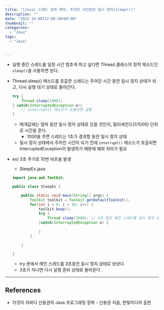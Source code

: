 ```yaml
---
title: "[Java] 스레드 상태 제어, 주어진 시간동안 일시 정지(sleep())"
description: ""
date: "2022-10-08T22:00:30+09:00"
thumbnail: ""
categories:
  - "Java"
tags:
  - "Java"


---
```

<!--more-->

- 실행 중인 스레드를 일정 시간 멈추게 하고 싶다면 Thread 클래스의 정적 메소드인 `sleep()`을 사용하면 된다.
- Thread.sleep() 메소드를 호출한 스레드는 주어진 시간 동안 일시 정지 상태가 되고, 다시 실행 대기 상태로 돌아간다.
    
    ```java
    try {
    	Thread.sleep(1000);
    } catch(InterruptedException e){
    	// interrupt() 메소드가 호출되면 실행
    }
    ```
    
    - 매개값에는 얼마 동안 일시 정지 상태로 있을 것인지, 밀리세컨드(1/1000) 단위로 시간을 준다.
        - 1000을 주면 스레드는 1초가 경과할 동안 일시 정지 상태
    - 일시 정지 상태에서 주어진 시간이 되기 전에 `interrupt()` 메소드가 호출되면 InterruptedException이 발생하기 때문에 예외 처리가 필요
- ex) 3초 주기로 10번 비프음 발생
    - SleepEx.java
    
    ```java
    import java.awt.Toolkit;
    
    public class SleepEx {
    
    	public static void main(String[] args) {
    		Toolkit toolkit = Toolkit.getDefaultToolkit();
    		for(int i = 0; i < 10; i++) {
    			toolkit.beep();
    			try {
    				Thread.sleep(3000); // 3초 동안 메인 스레드를 일시 정지 상태로 만듦
    			}catch(InterruptedException e) {
    				
    			}
    		}
    
    	}
    
    }
    ```
    
    - try 문에서 메인 스레드를 3초동안 일시 정지 상태로 보낸다.
    - 3초가 지나면 다시 실행 준비 상태로 돌아온다.

---

## References

- 이것이 자바다 신용권의 Java 프로그래밍 정복 - 신용권 지음, 한빛미디어 출판